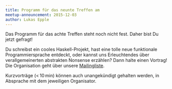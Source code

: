 ```yaml
---
title: Programm für das neunte Treffen am 
meetup-announcement: 2015-12-03
author: Lukas Epple
---
```


Das Programm für das achte Treffen steht noch nicht fest. Daher bist Du jetzt
gefragt!

Du schreibst ein cooles Haskell-Projekt, hast eine tolle neue funktionale
Programmiersprache entdeckt, oder kannst uns Erleuchtendes über
verallgemeinerten abstrakten Nonsense erzählen? Dann halte einen Vortrag!
Die Organisation geht über unsere [Mailingliste](http://lists.curry-club-augsburg.de/listinfo/curry-talk).

Kurzvorträge (< 10 min) können auch unangekündigt gehalten werden, in Absprache
mit dem jeweiligen Organisator.
